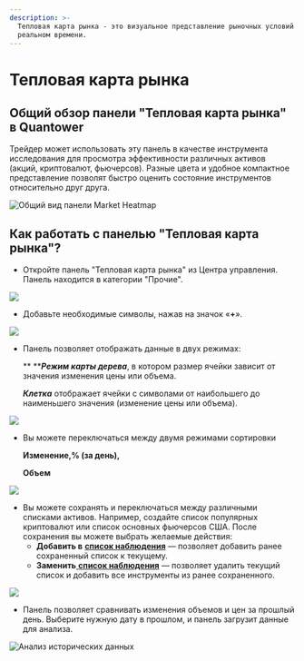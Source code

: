 ```yaml
---
description: >-
  Тепловая карта рынка - это визуальное представление рыночных условий в
  реальном времени.
---
```


# Тепловая карта рынка

## Общий обзор панели "Тепловая карта рынка" в Quantower

Трейдер может использовать эту панель в качестве инструмента исследования для просмотра эффективности различных активов (акций, криптовалют, фьючерсов). Разные цвета и удобное компактное представление позволят быстро оценить состояние инструментов относительно друг друга.

![Общий вид панели Market Heatmap](<../.gitbook/assets/тепловая карта рынка.png>)

## Как работать с панелью "Тепловая карта рынка"?

* Откройте панель "Тепловая карта рынка" из Центра управления. Панель находится в категории "Прочие".

![](<../.gitbook/assets/открыть карту теплового рынка.png>)

* Добавьте необходимые символы, нажав на значок «**+**».

![](<../.gitbook/assets/добавить символы.png>)

*   Панель позволяет отображать данные в двух режимах:

    &#x20; **  **_**Режим карты дерева**_, в котором размер ячейки зависит от значения изменения цены или объема.

    &#x20; _**Клетка**_ отображает ячейки с символами от наибольшего до наименьшего значения (изменение цены или объема).

![](<../.gitbook/assets/смена клетки и дерево.gif>)

*   Вы можете переключаться между двумя режимами сортировки&#x20;

    &#x20; **Изменение,% (за день),**&#x20;

    &#x20; **Объем**

![](<../.gitbook/assets/изменение и объем.gif>)

* Вы можете сохранять и переключаться между различными списками активов. Например, создайте список популярных криптовалют или список основных фьючерсов США. После сохранения вы можете выбрать желаемые действия:
  * **Добавить в** [**список наблюдения**](https://help.quantower.com.ru/analytics-panels/watchlist) — позволяет добавить ранее сохраненный список к текущему.
  * **Заменить**[ **список наблюдения**](https://help.quantower.com.ru/analytics-panels/watchlist) — позволяет удалить текущий список и добавить все инструменты из ранее сохраненного.

![](<../.gitbook/assets/заменить список.gif>)

* Панель позволяет сравнивать изменения объемов и цен за прошлый день. Выберите нужную дату в прошлом, и панель загрузит данные для анализа.

![Анализ исторических данных](<../.gitbook/assets/история и реальное время.gif>)
